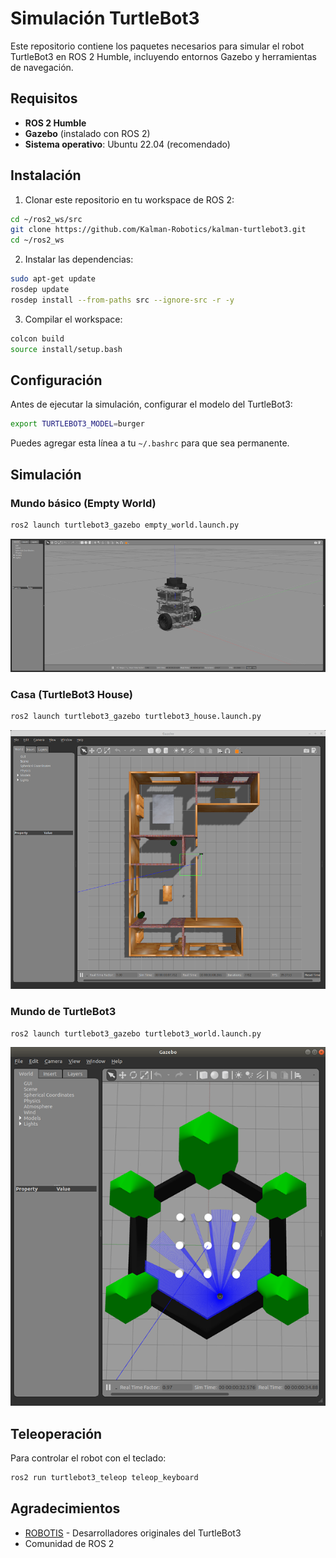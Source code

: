 # Simulación TurtleBot3

Este repositorio contiene los paquetes necesarios para simular el robot TurtleBot3 en ROS 2 Humble, incluyendo entornos Gazebo y herramientas de navegación.

## Requisitos

- **ROS 2 Humble**
- **Gazebo** (instalado con ROS 2)
- **Sistema operativo**: Ubuntu 22.04 (recomendado)

## Instalación

1. Clonar este repositorio en tu workspace de ROS 2:

```bash
cd ~/ros2_ws/src
git clone https://github.com/Kalman-Robotics/kalman-turtlebot3.git
cd ~/ros2_ws
```

2. Instalar las dependencias:

```bash
sudo apt-get update
rosdep update
rosdep install --from-paths src --ignore-src -r -y
```

3. Compilar el workspace:

```bash
colcon build
source install/setup.bash
```

## Configuración

Antes de ejecutar la simulación, configurar el modelo del TurtleBot3:

```bash
export TURTLEBOT3_MODEL=burger
```

Puedes agregar esta línea a tu `~/.bashrc` para que sea permanente.

## Simulación

### Mundo básico (Empty World)

```bash
ros2 launch turtlebot3_gazebo empty_world.launch.py
```

![TurtleBot3 Empty World](imagen/turtlebot3_empty_world.png)

### Casa (TurtleBot3 House)

```bash
ros2 launch turtlebot3_gazebo turtlebot3_house.launch.py
```

![TurtleBot3 House](imagen/turtlebot3_house.png)

### Mundo de TurtleBot3

```bash
ros2 launch turtlebot3_gazebo turtlebot3_world.launch.py
```

![TurtleBot3 Gazebo World](imagen/gazebo_world.png)

## Teleoperación

Para controlar el robot con el teclado:

```bash
ros2 run turtlebot3_teleop teleop_keyboard
```

## Agradecimientos

- [ROBOTIS](https://github.com/ROBOTIS-GIT/turtlebot3) - Desarrolladores originales del TurtleBot3
- Comunidad de ROS 2

